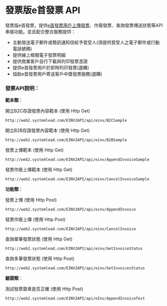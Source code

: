 # 發票版e首發票 API

發票版e首發票，提供[e首發票用戶上傳發票](einv2_api_erp)、作廢發票、查詢發票傳送狀態等API串接功能。並且配合整合服務提供：

* 主動發送電子郵件或簡訊通知信給予買受人\(須提供買受人之電子郵件或行動電話號碼\)
* 提供線上檢閱電子發票明細
* 提供商業客戶自行下載與列印發票憑證
* 提供e首發票用戶於即時列印發票\(選購\)
* 協助e首發票用戶寄送客戶中獎發票服務\(選購\) 

### 發票API說明：

**範本類**：

開立B2C存證發票內容範本 (使用 Http Get)

```
http://web2.systemlead.com/EINV2API/api/einv/B2CSample
```

開立B2B存證發票內容範本 (使用 Http Get)

```
http://web2.systemlead.com/EINV2API/api/einv/B2BSample
```

發票上傳範本 (使用 Http Get)

```
http://web2.systemlead.com/EINV2API/api/einv/AppendInvoiceSample
```

發票作廢上傳範本 (使用 Http Get)

```
http://web2.systemlead.com/EINV2API/api/einv/CancelInvoiceSample
```

**功能類**：

發票上傳 (使用 Http Post)

```
http://web2.systemlead.com/EINV2API/api/einv/AppendInvoice
```

發票作廢上傳 (使用 Http Post)

```
http://web2.systemlead.com/EINV2API/api/einv/CancelInvoice
```

查詢單筆發票狀態 (使用 Http Get)

```
http://web2.systemlead.com/EINV2API/api/einv/GetInvoiceStatus
```

查詢多筆發票狀態 (使用 Http Post)

```
http://web2.systemlead.com/EINV2API/api/einv/GetInvoicesStatus
```

**驗證類**：

測試發票簽章是否正確 (使用 Http Post)

```
http://web2.systemlead.com/EINV2API/api/eInv/AppendInvoiceTest
```

